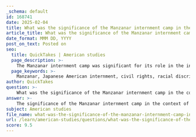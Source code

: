 ```yaml
---
_schema: default
id: 168741
date: 2025-02-04
title: What was the significance of the Manzanar internment camp in the context of Japanese American internment?
article_title: What was the significance of the Manzanar internment camp in the context of Japanese American internment?
date_format: MMM DD, YYYY
post_on_text: Posted on
seo:
  title: QuickTakes | American studies
  page_description: >-
    The Manzanar internment camp was significant for its role in the internment of Japanese Americans during WWII, highlighting issues of civil rights, racial discrimination, and community resilience against adversity. It raises important legal and ethical questions and serves as a reminder of the need to protect civil liberties.
  page_keywords: >-
    Manzanar, Japanese American internment, civil rights, racial discrimination, Executive Order 9066, World War II, living conditions, cultural identity, community resilience, Korematsu v. United States, legal implications, National Historic Site, education, social justice
author: QuickTakes
question: >-
    What was the significance of the Manzanar internment camp in the context of Japanese American internment?
answer: >-
    The significance of the Manzanar internment camp in the context of Japanese American internment during World War II is multifaceted, reflecting broader themes of civil rights, racial discrimination, and the impact of government policies on individuals and communities.\n\n1. **Historical Context**: Manzanar was one of ten internment camps established following the issuance of Executive Order 9066 by President Franklin D. Roosevelt. This order authorized the military to designate certain areas as military zones and remove individuals deemed a threat, leading to the forced relocation of approximately 120,000 Japanese Americans, two-thirds of whom were U.S. citizens. Manzanar, located in California's Owens Valley, housed over 10,000 internees at its peak, making it one of the largest camps.\n\n2. **Living Conditions**: The camp was characterized by harsh living conditions, including inadequate housing, limited access to resources, and poor sanitation. Families lived in small, poorly insulated barracks with minimal furnishings, and communal facilities often lacked privacy. These conditions contributed to significant hardships and health issues among the internees, highlighting the injustices faced by Japanese Americans during this period.\n\n3. **Cultural Identity and Community Resilience**: Despite the oppressive environment, internees at Manzanar worked to maintain their cultural identity and community ties. They organized social, educational, and cultural activities, which helped foster a sense of community and resilience in the face of adversity. This aspect of life in the camp is crucial for understanding how Japanese Americans navigated their identities during a time of intense racial discrimination.\n\n4. **Legal and Ethical Implications**: The internment of Japanese Americans, including those at Manzanar, raised significant legal and ethical questions about civil liberties. The Korematsu v. United States case, which upheld the constitutionality of internment orders, is a landmark Supreme Court decision that continues to be referenced in discussions about racial discrimination and civil rights. The legacy of this case and the internment experience has influenced contemporary debates on government policies and the protection of civil liberties.\n\n5. **Commemoration and Education**: Today, Manzanar is designated as a National Historic Site, serving as a reminder of the injustices faced by Japanese Americans and the importance of protecting civil liberties. It provides a space for education and reflection on the consequences of wartime hysteria and racial prejudice, emphasizing the need for vigilance in safeguarding the rights of all individuals.\n\nIn summary, the significance of the Manzanar internment camp lies not only in its role as a site of confinement but also as a symbol of the broader struggles for civil rights, cultural identity, and social justice faced by Japanese Americans during and after World War II. The experiences of those interned at Manzanar continue to resonate in discussions about immigration, citizenship, and the protection of civil liberties in contemporary society.
subject: American studies
file_name: what-was-the-significance-of-the-manzanar-internment-camp-in-the-context-of-japanese-american-internment.md
url: /learn/american-studies/questions/what-was-the-significance-of-the-manzanar-internment-camp-in-the-context-of-japanese-american-internment
score: 9.5
---
```


&nbsp;